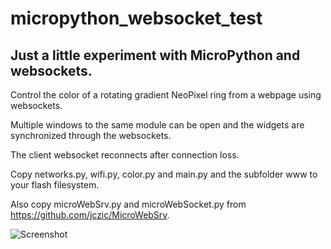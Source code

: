 # micropython_websocket_test

## Just a little experiment with MicroPython and websockets.

Control the color of a rotating gradient NeoPixel ring from a webpage using websockets.

Multiple windows to the same module can be open and the widgets are synchronized through the websockets.

The client websocket reconnects after connection loss.

Copy networks.py, wifi.py, color.py and main.py and the subfolder www to your flash filesystem.

Also copy microWebSrv.py and microWebSocket.py from https://github.com/jczic/MicroWebSrv.

![Screenshot](https://i.imgur.com/YWZlwQz.jpg)
